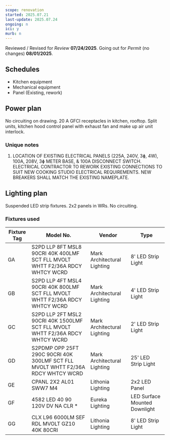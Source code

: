 ```yaml
---
scope: renovation
started: 2025.07.21
last-update: 2025.07.24
ongoing: n
ici: y
murb: n
---
```

Reviewed / Revised for *Review* **07/24/2025**. Going out for *Permit* (no changes) **08/01/2025**.
## Schedules
- Kitchen equipment
- Mechanical equipment
- Panel (Existing, rework)
## Power plan
No circuiting on drawing. $20\ \mathrm{A}$ GFCI receptacles in kitchen, rooftop. Split units, kitchen hood control panel with exhaust fan and make up air unit interlock.
### Unique notes
1. LOCATION OF EXISTING ELECTRICAL PANELS (225A, 240V, 3ɸ, 4W), 100A, 208V, 3ɸ METER BASE, & 100A DISCONNECT SWITCH. ELECTRICAL CONTRACTOR TO REWORK EXISTING CONNECTIONS TO SUIT NEW COOKING STUDIO ELECTRICAL REQUIREMENTS. NEW BREAKERS SHALL MATCH THE EXISTING NAMEPLATE.
## Lighting plan
Suspended LED strip fixtures. 2x2 panels in WRs. No circuiting.
### Fixtures used
| Fixture Tag | Model No.                                                                       | Vendor                      | Type                          |
| ----------- | ------------------------------------------------------------------------------- | --------------------------- | ----------------------------- |
| GA          | S2PD LLP 8FT MSL8 90CRI 40K 400LMF SCT FLL MVOLT WHTT F2/36A RDCY WHTCY WCRD    | Mark Architectural Lighting | 8' LED Strip Light            |
| GB          | S2PD LLP 4FT MSL4 90CRI 40K 800LMF SCT FLL MVOLT WHTT F2/36A RDCY WHTCY WCRD    | Mark Architectural Lighting | 4' LED Strip Light            |
| GC          | S2PD LLP 2FT MSL2 90CRI 40K 1500LMF SCT FLL MVOLT WHTT F2/36A RDCY WHTCY WCRD   | Mark Architectural Lighting | 2' LED Strip Light            |
| GD          | S2PDMP OPP 25FT 290C 90CRI 40K 300LMF SCT FLL MVOLT WHTT F2/36A RDCY WHTCY WCRD | Mark Architectural Lighting | 25' LED Strip Light           |
| GE          | CPANL 2X2 AL01 SWW7 M4                                                          | Lithonia Lighting           | 2x2 LED Panel                 |
| GF          | 4582 LED 40 90 120V DV NA CLR \*                                                | Eureka Lighting             | LED Surface Mounted Downlight |
| GG          | CLX L96 6000LM SEF RDL MVOLT GZ10 40K 80CRI                                     | Lithonia Lighting           | 8' LED Strip Light            |
